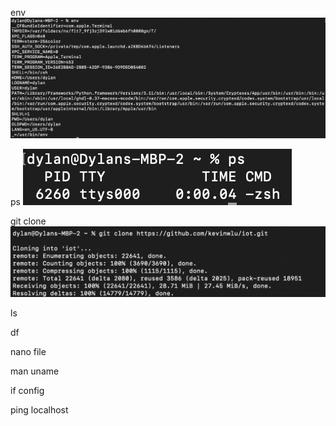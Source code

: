 env
![env pic](https://github.com/dylanram1357/ENGR-322/blob/66fca489569041aea7da596d2debc0536565b4ca/Lab%232%20env.png)

ps
![](https://github.com/dylanram1357/ENGR-322/blob/7e058a024f27953b253f64c49d933fc2f45e6e52/Lab%232%20ps.png)

git clone
![](https://github.com/dylanram1357/ENGR-322/blob/b00ad4d7eaccd20eefe9ce826591d31d53420b9f/Lab%232%20git%20clone.png)

ls
![]()

df
![]()

nano file
![]()

man uname
![]()

if config
![]()

ping localhost
![]()

